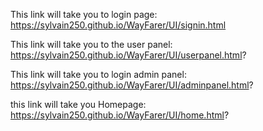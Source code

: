 This link will take you to login page: https://sylvain250.github.io/WayFarer/UI/signin.html

This link will take you to the user panel: https://sylvain250.github.io/WayFarer/UI/userpanel.html?

This link will take you to login admin panel: https://sylvain250.github.io/WayFarer/UI/adminpanel.html?

this link will take you Homepage: https://sylvain250.github.io/WayFarer/UI/home.html?
